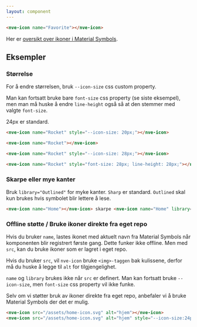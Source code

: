 ```yaml
---
layout: component
---
```


<CodeExamplePreview>

```html
<nve-icon name="Favorite"></nve-icon>
```

</CodeExamplePreview>

Her er [oversikt over ikoner i Material Symbols](https://fonts.google.com/icons).

## Eksempler

### Størrelse

For å endre størrelsen, bruk `--icon-size` css custom property.

Man kan fortsatt bruke bare `font-size` css property (se siste eksempel), men man må huske å endre `line-height` også så at den stemmer med valgte `font-size`.

24px er standard.
<CodeExamplePreview>

```html
<nve-icon name="Rocket" style="--icon-size: 20px;"></nve-icon>

<nve-icon name="Rocket"></nve-icon>

<nve-icon name="Rocket" style="--icon-size: 28px;"></nve-icon>

<nve-icon name="Rocket" style="font-size: 28px; line-height: 28px;"></nve-icon>
```

</CodeExamplePreview>

### Skarpe eller mye kanter

Bruk `library="Outlined"` for myke kanter. `Sharp` er standard. `Outlined` skal kun brukes hvis symbolet blir lettere å lese.
<CodeExamplePreview>

```html
<nve-icon name="Home"></nve-icon> skarpe <nve-icon name="Home" library="Outlined"></nve-icon> myke
```

</CodeExamplePreview>

### Offline støtte / Bruke ikoner direkte fra eget repo

Hvis du bruker `name`, lastes ikonet med aktuelt navn fra Material Symbols når komponenten blir registrert første gang. Dette funker ikke offline. Men med `src`, kan du bruke ikoner som er lagret i eget repo.

Hvis du bruker `src`, vil `nve-icon` bruke `<img>-taggen` bak kulissene, derfor må du huske å legge til `alt` for tilgjengelighet.

`name` og `library` brukes ikke når `src` er definert. Man kan fortsatt bruke `--icon-size`, men `font-size` css property vil ikke funke.

<nve-message-card variant="warning" label="Obs!">
Selv om vi støtter bruk av ikoner direkte fra eget repo, anbefaler vi å bruke Material Symbols der
det er mulig. 
</nve-message-card>

<CodeExamplePreview>

```html
<nve-icon src="/assets/home-icon.svg" alt="hjem"></nve-icon>
<nve-icon src="/assets/home-icon.svg" alt="hjem" style="--icon-size:24px"></nve-icon>
```

</CodeExamplePreview>
